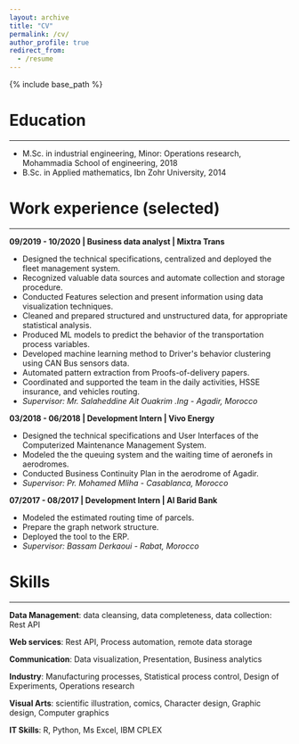 ```yaml
---
layout: archive
title: "CV"
permalink: /cv/
author_profile: true
redirect_from:
  - /resume
---
```


{% include base_path %}

# Education
---
* M.Sc. in industrial engineering, Minor: Operations research, Mohammadia School of engineering, 2018
* B.Sc. in Applied mathematics, Ibn Zohr University, 2014

# Work experience (selected)
---
**09/2019 - 10/2020 | Business data analyst | Mixtra Trans**
* Designed the technical specifications, centralized and deployed the fleet management system.
* Recognized valuable data sources and automate collection and storage procedure.
* Conducted Features selection and present information using data visualization techniques.
* Cleaned and prepared structured and unstructured data, for appropriate statistical analysis.
* Produced ML models to predict the behavior of the transportation process variables.
* Developed machine learning method to Driver's behavior clustering using CAN Bus sensors data.
* Automated pattern extraction from Proofs-of-delivery papers.
* Coordinated and supported the team in the daily activities, HSSE insurance, and vehicles routing.
* *Supervisor: Mr. Salaheddine Ait Ouakrim .Ing - Agadir, Morocco*

**03/2018 - 06/2018 | Development Intern | Vivo Energy**
* Designed the technical specifications and User Interfaces of the Computerized Maintenance Management System.
* Modeled the the queuing system and the waiting time of aeronefs in aerodromes.
* Conducted Business Continuity Plan in the aerodrome of Agadir.
* *Supervisor: Pr. Mohamed Mliha - Casablanca, Morocco*

**07/2017 - 08/2017 | Development Intern | Al Barid Bank**
* Modeled the estimated routing time of parcels.
* Prepare the graph network structure.
* Deployed the tool to the ERP.
* *Supervisor: Bassam Derkaoui - Rabat, Morocco*

<!--
**03/2017 - 06/2017 | Development Intern | ONCF**
* Designed the technical specifications for the freight demand planning.
* *Supervisor: Pr. Mohamed Charkaoui - Rabat, Morocco*
-->

<!--
**07/2015 | Process intern | Lafarge**
* Diagnosed the dosing regulator.
* *Supervisor: Mr. Hamza Moussafir - Meknes, Morocco*
-->

# Skills
---
**Data Management**: data cleansing, data completeness, data collection: Rest API
  
**Web services**: Rest API, Process automation, remote data storage

**Communication**: Data visualization, Presentation, Business analytics

**Industry**: Manufacturing processes, Statistical process control, Design of Experiments, Operations research

**Visual Arts**: scientific illustration, comics, Character design, Graphic design, Computer graphics
  
**IT Skills**: R, Python, Ms Excel, IBM CPLEX
